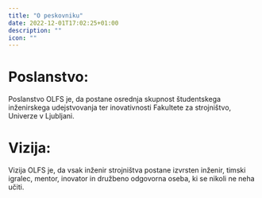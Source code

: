 ```yaml
---
title: "O peskovniku"
date: 2022-12-01T17:02:25+01:00
description: ""
icon: ""
---
```


# Poslanstvo:
Poslanstvo OLFS je, da postane osrednja skupnost študentskega inženirskega udejstvovanja ter inovativnosti Fakultete za strojništvo, Univerze v Ljubljani. 
# Vizija:
Vizija OLFS je, da vsak inženir strojništva postane izvrsten inženir, timski igralec, mentor, inovator in družbeno odgovorna oseba, ki se nikoli ne neha učiti.
